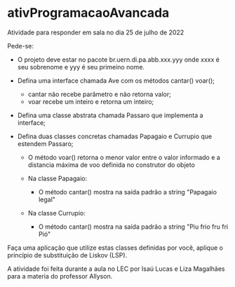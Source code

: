# ativProgramacaoAvancada
Atividade para responder em sala no dia 25 de julho de 2022

Pede-se:

- O projeto deve estar no pacote br.uern.di.pa.abb.xxx.yyy onde xxxx é seu sobrenome e yyy é seu primeino nome.

- Defina uma interface chamada Ave com os métodos cantar() voar();
  * cantar não recebe parâmetro e não retorna valor;
  * voar recebe um inteiro e retorna um inteiro;

- Defina uma classe abstrata chamada Passaro que implementa a interface;

- Defina duas classes concretas chamadas Papagaio e Currupio que estendem Passaro;
  * O método voar() retorna o menor valor entre o valor informado e a distancia máxima de voo definida no construtor do objeto  

  * Na classe Papagaio:
    + O método cantar() mostra na saída padrão a string "Papagaio legal"
 
  * Na classe Currupio:
    + O método cantar() mostra na saída padrão a string "Piu frio fru fri Pió"

Faça uma aplicação que utilize estas classes definidas por você, aplique o princípio de substituição de Liskov (LSP).

A atividade foi feita durante a aula no LEC por Isaú Lucas e Liza Magalhães para a materia do professor Allyson. 
